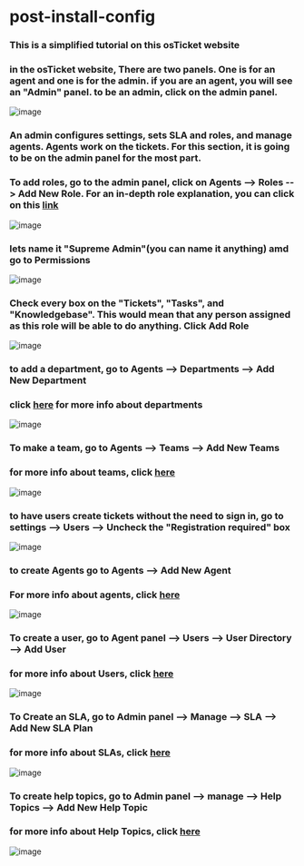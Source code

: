 # post-install-config
<h3>This is a simplified tutorial on this osTicket website</h3>

<h3>in the osTicket website, There are two panels. One is for an agent and one is for the admin. if you are an agent, you will see an "Admin" panel. to be an admin, click on the admin panel. </h3>

![image](https://github.com/David123890dd/post-install-config/assets/138183500/78ec18b9-5e45-4989-a473-aeb75d69e540)

<h3>An admin configures settings, sets SLA and roles, and manage agents. Agents work on the tickets. For this section, it is going to be on the admin panel for the most part. </h3>

<h3>To add roles, go to the admin panel, click on Agents --> Roles --> Add New Role. For an in-depth role explanation, you can click on this <a href="https://docs.osticket.com/en/latest/Admin/Agents/Roles.html">link</a></h3>

![image](https://github.com/David123890dd/post-install-config/assets/138183500/5fabb7e0-9d90-4ab8-bc66-725e8b438d4e)

<h3>lets name it "Supreme Admin"(you can name it anything) amd go to Permissions </h3>

![image](https://github.com/David123890dd/post-install-config/assets/138183500/a482997c-0205-46cf-9b3c-8988c25c3739)

<h3>Check every box on the "Tickets", "Tasks", and "Knowledgebase". This would mean that any person assigned as this role will be able to do anything. Click Add Role</h3>

![image](https://github.com/David123890dd/post-install-config/assets/138183500/7d628ca0-fb4a-4df8-a4f6-ae0d6d79cc64)

<h3>to add a department, go to Agents --> Departments --> Add New Department </h3>

<h3>click <a href="https://docs.osticket.com/en/latest/Admin/Agents/Departments.html">here</a> for more info about departments</h3>

![image](https://github.com/David123890dd/post-install-config/assets/138183500/7d8d884b-8158-4510-8c9e-aa84f8317f4a)

<h3>To make a team, go to Agents --> Teams --> Add New Teams</h3>

<h3>for more info about teams, click <a href="https://docs.osticket.com/en/latest/Admin/Agents/Teams.html">here</a></h3>

![image](https://github.com/David123890dd/post-install-config/assets/138183500/0e53b33f-3738-4e43-8203-0bf1f2bb43b8)


<h3>to have users create tickets without the need to sign in, go to settings --> Users --> Uncheck the "Registration required" box</h3>

![image](https://github.com/David123890dd/post-install-config/assets/138183500/187ce0ae-7ff9-4a1b-b25d-6f230a0f8ecd)

<h3>to create Agents go to Agents --> Add New Agent</h3>

<h3>For more info about agents, click <a href="https://docs.osticket.com/en/latest/Admin/Agents/Agents.html">here</a></h3>

![image](https://github.com/David123890dd/post-install-config/assets/138183500/62cd7d5a-eba8-44b1-bfae-434adf452263)

<h3>To create a user, go to Agent panel --> Users --> User Directory --> Add User <br/>
<h3>for more info about Users, click <a href="https://docs.osticket.com/en/latest/Agent/Users/User%20Directory.html">here</a></h3>


![image](https://github.com/David123890dd/post-install-config/assets/138183500/a3debf15-c965-408d-825e-d3d6e452233a)

<h3>To Create an SLA, go to Admin panel --> Manage --> SLA --> Add New SLA Plan</h3>

<h3>for more info about SLAs, click <a href="https://docs.osticket.com/en/latest/Admin/Manage/SLA%20Plans.html">here</a></h3>

![image](https://github.com/David123890dd/post-install-config/assets/138183500/2594c132-0bff-4a25-b579-d82e81534505)

<h3>To create help topics, go to Admin panel --> manage --> Help Topics --> Add New Help Topic</h3>

<h3>for more info about Help Topics, click <a href="https://docs.osticket.com/en/latest/Admin/Manage/Help%20Topic.html">here</a></h3>


![image](https://github.com/David123890dd/post-install-config/assets/138183500/c3bc6cb7-b89d-4c49-915b-73ba08c4c206)



